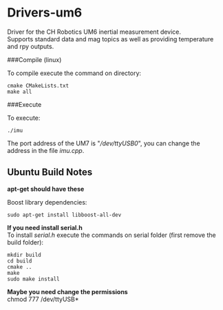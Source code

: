 Drivers-um6
===========

Driver for the CH Robotics UM6 inertial measurement device.  
Supports standard data and mag topics as well as providing temperature and rpy outputs.

###Compile (linux)

To compile execute the command on directory: 

    cmake CMakeLists.txt  
    make all

###Execute

To execute:  

    ./imu

The port address of the UM7 is "*/dev/ttyUSB0*", you can change the address in the file *imu.cpp*.

Ubuntu Build Notes
------------------
**apt-get should have these**

Boost library dependencies:  

    sudo apt-get install libboost-all-dev


**If you need install serial.h**  
    To install *serial.h* execute the commands on serial folder (first remove the build folder): 

    mkdir build  
    cd build  
    cmake ..  
    make  
    sudo make install  

**Maybe you need change the permissions**  
chmod 777 /dev/ttyUSB*
